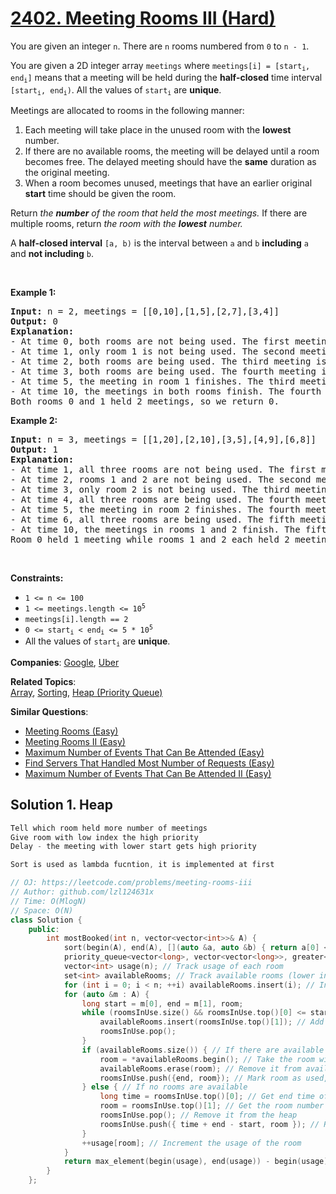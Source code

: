 # [2402. Meeting Rooms III (Hard)](https://leetcode.com/problems/meeting-rooms-iii)

<p>You are given an integer <code>n</code>. There are <code>n</code> rooms numbered from <code>0</code> to <code>n - 1</code>.</p>

<p>You are given a 2D integer array <code>meetings</code> where <code>meetings[i] = [start<sub>i</sub>, end<sub>i</sub>]</code> means that a meeting will be held during the <strong>half-closed</strong> time interval <code>[start<sub>i</sub>, end<sub>i</sub>)</code>. All the values of <code>start<sub>i</sub></code> are <strong>unique</strong>.</p>

<p>Meetings are allocated to rooms in the following manner:</p>

<ol>
	<li>Each meeting will take place in the unused room with the <strong>lowest</strong> number.</li>
	<li>If there are no available rooms, the meeting will be delayed until a room becomes free. The delayed meeting should have the <strong>same</strong> duration as the original meeting.</li>
	<li>When a room becomes unused, meetings that have an earlier original <strong>start</strong> time should be given the room.</li>
</ol>

<p>Return<em> the <strong>number</strong> of the room that held the most meetings. </em>If there are multiple rooms, return<em> the room with the <strong>lowest</strong> number.</em></p>

<p>A <strong>half-closed interval</strong> <code>[a, b)</code> is the interval between <code>a</code> and <code>b</code> <strong>including</strong> <code>a</code> and <strong>not including</strong> <code>b</code>.</p>

<p>&nbsp;</p>
<p><strong class="example">Example 1:</strong></p>

<pre><strong>Input:</strong> n = 2, meetings = [[0,10],[1,5],[2,7],[3,4]]
<strong>Output:</strong> 0
<strong>Explanation:</strong>
- At time 0, both rooms are not being used. The first meeting starts in room 0.
- At time 1, only room 1 is not being used. The second meeting starts in room 1.
- At time 2, both rooms are being used. The third meeting is delayed.
- At time 3, both rooms are being used. The fourth meeting is delayed.
- At time 5, the meeting in room 1 finishes. The third meeting starts in room 1 for the time period [5,10).
- At time 10, the meetings in both rooms finish. The fourth meeting starts in room 0 for the time period [10,11).
Both rooms 0 and 1 held 2 meetings, so we return 0. 
</pre>

<p><strong class="example">Example 2:</strong></p>

<pre><strong>Input:</strong> n = 3, meetings = [[1,20],[2,10],[3,5],[4,9],[6,8]]
<strong>Output:</strong> 1
<strong>Explanation:</strong>
- At time 1, all three rooms are not being used. The first meeting starts in room 0.
- At time 2, rooms 1 and 2 are not being used. The second meeting starts in room 1.
- At time 3, only room 2 is not being used. The third meeting starts in room 2.
- At time 4, all three rooms are being used. The fourth meeting is delayed.
- At time 5, the meeting in room 2 finishes. The fourth meeting starts in room 2 for the time period [5,10).
- At time 6, all three rooms are being used. The fifth meeting is delayed.
- At time 10, the meetings in rooms 1 and 2 finish. The fifth meeting starts in room 1 for the time period [10,12).
Room 0 held 1 meeting while rooms 1 and 2 each held 2 meetings, so we return 1. 
</pre>

<p>&nbsp;</p>
<p><strong>Constraints:</strong></p>

<ul>
	<li><code>1 &lt;= n &lt;= 100</code></li>
	<li><code>1 &lt;= meetings.length &lt;= 10<sup>5</sup></code></li>
	<li><code>meetings[i].length == 2</code></li>
	<li><code>0 &lt;= start<sub>i</sub> &lt; end<sub>i</sub> &lt;= 5 * 10<sup>5</sup></code></li>
	<li>All the values of <code>start<sub>i</sub></code> are <strong>unique</strong>.</li>
</ul>


**Companies**:
[Google](https://leetcode.com/company/google), [Uber](https://leetcode.com/company/uber)

**Related Topics**:  
[Array](https://leetcode.com/tag/array/), [Sorting](https://leetcode.com/tag/sorting/), [Heap (Priority Queue)](https://leetcode.com/tag/heap-priority-queue/)

**Similar Questions**:
* [Meeting Rooms (Easy)](https://leetcode.com/problems/meeting-rooms/)
* [Meeting Rooms II (Easy)](https://leetcode.com/problems/meeting-rooms-ii/)
* [Maximum Number of Events That Can Be Attended (Easy)](https://leetcode.com/problems/maximum-number-of-events-that-can-be-attended/)
* [Find Servers That Handled Most Number of Requests (Easy)](https://leetcode.com/problems/find-servers-that-handled-most-number-of-requests/)
* [Maximum Number of Events That Can Be Attended II (Easy)](https://leetcode.com/problems/maximum-number-of-events-that-can-be-attended-ii/)

## Solution 1. Heap

```cpp
Tell which room held more number of meetings
Give room with low index the high priority
Delay - the meeting with lower start gets high priority

Sort is used as lambda fucntion, it is implemented at first

// OJ: https://leetcode.com/problems/meeting-rooms-iii
// Author: github.com/lzl124631x
// Time: O(MlogN)
// Space: O(N)
class Solution {
    public:
        int mostBooked(int n, vector<vector<int>>& A) {
            sort(begin(A), end(A), [](auto &a, auto &b) { return a[0] < b[0]; }); // Sort meetings by start time
            priority_queue<vector<long>, vector<vector<long>>, greater<>> roomsInUse; // end time, room number - min heap
            vector<int> usage(n); // Track usage of each room
            set<int> availableRooms; // Track available rooms (lower index preferred)
            for (int i = 0; i < n; ++i) availableRooms.insert(i); // Initialize all rooms as available
            for (auto &m : A) {
                long start = m[0], end = m[1], room;
                while (roomsInUse.size() && roomsInUse.top()[0] <= start) { // Free up rooms that end before current start
                    availableRooms.insert(roomsInUse.top()[1]); // Add freed room to available rooms
                    roomsInUse.pop();
                }
                if (availableRooms.size()) { // If there are available rooms
                    room = *availableRooms.begin(); // Take the room with the smallest index
                    availableRooms.erase(room); // Remove it from available rooms
                    roomsInUse.push({end, room}); // Mark room as used, add end time to heap
                } else { // If no rooms are available
                    long time = roomsInUse.top()[0]; // Get end time of the room that will be available soonest
                    room = roomsInUse.top()[1]; // Get the room number
                    roomsInUse.pop(); // Remove it from the heap
                    roomsInUse.push({ time + end - start, room }); // Re-add it with updated end time
                }
                ++usage[room]; // Increment the usage of the room
            }
            return max_element(begin(usage), end(usage)) - begin(usage); // Return the room with maximum usage
        }
    };
    
```
